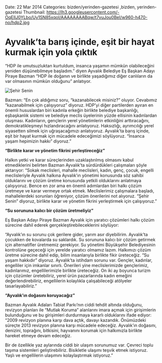 Date: 22 Mar 2014
Categories: bizden/yerinden-gazetesi ,bizden, yerinden-gazetesi
Thumbnail: https://lh3.googleusercontent.com/-OqElIJ0YLbo/Uy1SN85xqoI/AAAAAAAABqw/t7vuJou0BeI/w960-h470-no/hdp2.jpg


# Ayvalık’ta barış içinde, eşit bir hayat kurmak için yola çıktık

“HDP ile umutsuzluktan kurtuldum, insanca yaşamın mümkün olabileceğini yeniden düşünebilmeye başladım.” diyen Ayvalık Belediye Eş Başkan Adayı Piraye Bazman “HDP ile doğanın ve birlikte yaşadığımız diğer canlıların da var olmasının mümkün olduğunu” anlatıyor. 

![Şehir Senin](https://lh3.googleusercontent.com/-OqElIJ0YLbo/Uy1SN85xqoI/AAAAAAAABqw/t7vuJou0BeI/w960-h470-no/hdp2.jpg)

Bazman: “En çok aldığımız soru, “kazanabilecek misiniz?” oluyor. Cevabımız “kazanabilmek için çalışıyoruz” diyoruz. HDP’yi diğer partilerden ayıran en önemli hususlardan biri kadınla erkeğin birlikte belediye başkanlığı, eşbaşkanlık sistemi ve belediye meclis üyelerinin yüzde ellisinin kadınlardan oluşması. Kadınların, gençlerin yerel yönetimlerin etkinliğini arttıracağını, demokratikleşmeyi hızlandıracağını anlatıyoruz. Haksızlığı, ayrımcılığı yerel siyasetten silmek için uğraşacağımızı anlatıyoruz. Ayvalık’ta barış içinde, eşit bir hayat kurmak için mücadele edeceğimizi söylüyoruz. “İnsanca yaşam hepimizin hakkı” diyoruz.” 

**“Birlikte karar ve yönetim fikrini yerleştireceğiz”**

Halkın yetki ve karar süreçlerinden uzaklaştırılmış olmasını kabul etmediklerini belirten Bazman Ayvalık’ta sürdürdükleri çalışmaları şöyle aktarıyor: “Sokak meclisleri, mahalle meclisleri, kadın, genç, çocuk, engelli meclisleriyle Ayvalık halkına Ayvalık’ın yönetimi konusunda söz sahibi olduklarını ve çözüm üretme konusunda yetkili olduklarını anlatmaya çalışıyoruz. Bence en zor ama en önemli adımlardan biri halkı çözüm üretmeye ve karar vermeye ortak etmek. Meclislerimiz çalışmalara başladı, mahallelerdeki sorunları öğreniyor, çözüm önerilerini not alıyoruz. “Şehir Senin” diyoruz, birlikte karar ve yönetim fikrini yerleştirmek için çalışıyoruz.”

**“Su sorununa kalıcı bir çözüm üretmeliyiz”**

Eş Başkan Adayı Piraye Bazman Ayvalık için yaratıcı çözümleri halkı çözüm sürecine dahil ederek gerçekleştirebileceklerini söylüyor: 

 “Ayvalık’ın su sorunu çok gerilere gider, yarım asır diyebilirim. Ayvalık’ta çocukken de kovalarda su saklardık. Su sorununa kalıcı bir çözüm getirmek için alternatifler üretmemiz gerekiyor. Su yönetimi Büyükşehir Belediyesinin kontrolüne geçeceği için yerelde yaratıcı olmamız lazım. Halkımızı çözüm üretme sürecine dahil edip, bilim insanlarıyla birlikte fikir üreteceğiz. “Su yaşam hakkıdır” diyoruz. Ayvalık’ta istihdam sorunu var. Gençler, kadınlar, engelliler için imkanlar sınırlı. Önerileri yine meclislerimizde gençlerimiz, kadınlarımız, engellilerimizle birlikte üreteceğiz. On iki ay boyunca turizm için çözümler üretebiliriz, yerel ürün pazarlarında kadın emeğini değerlendirebiliriz, engellilerin kolaylıkla çalışabileceği atölyeler tasarlayabiliriz.”

**“Ayvalık’ın doğasını koruyacağız”**

Bazman Ayvalık Adaları Tabiat Parkı’nın ciddi tehdit altında olduğunu, revizyon planları ile “Mutlak Koruma” alanlarını imara açmak için girişimlerin bulunduğunu ve bu girişimleri durdurmaya kararlı olduklarını ifade ediyor: “2009 revizyon planına karşı dava açtık, davayı kazandık. Önümüzdeki süreçte 2013 revizyon planına karşı mücadele edeceğiz. Ayvalık’ın doğasını, denizini, toprağını, bitkisini, hayvanını korumak için halkımızla birlikte hareket etmeye devam edeceğiz.

Bir de özellikle yaz aylarında ciddi bir ulaşım sorunumuz var. Çevreci toplu taşıma sistemleri geliştirebiliriz. Bisikletle ulaşımı teşvik etmek istiyoruz. Yaşlı ve engellilerin ulaşımını kolaylaştırmak istiyoruz.”


